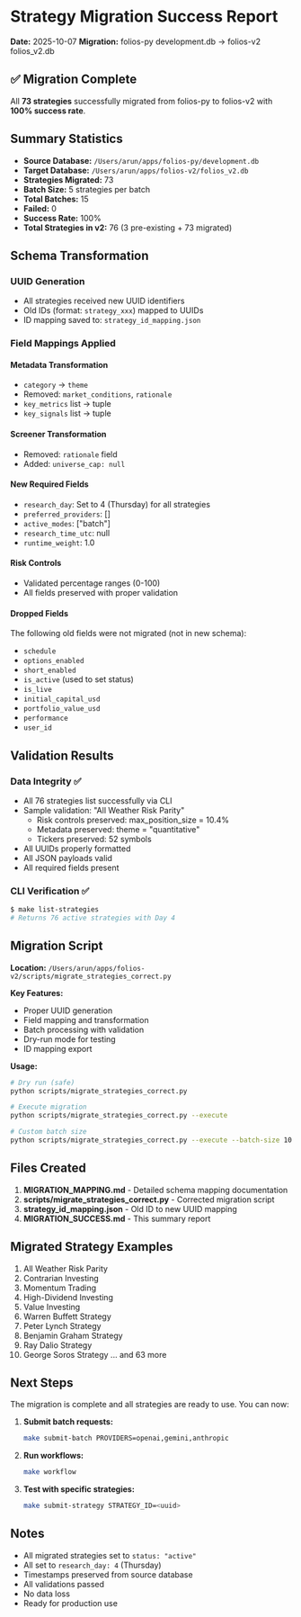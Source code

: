 # Strategy Migration Success Report

**Date:** 2025-10-07
**Migration:** folios-py development.db → folios-v2 folios_v2.db

## ✅ Migration Complete

All **73 strategies** successfully migrated from folios-py to folios-v2 with **100% success rate**.

## Summary Statistics

- **Source Database:** `/Users/arun/apps/folios-py/development.db`
- **Target Database:** `/Users/arun/apps/folios-v2/folios_v2.db`
- **Strategies Migrated:** 73
- **Batch Size:** 5 strategies per batch
- **Total Batches:** 15
- **Failed:** 0
- **Success Rate:** 100%
- **Total Strategies in v2:** 76 (3 pre-existing + 73 migrated)

## Schema Transformation

### UUID Generation
- All strategies received new UUID identifiers
- Old IDs (format: `strategy_xxx`) mapped to UUIDs
- ID mapping saved to: `strategy_id_mapping.json`

### Field Mappings Applied

#### Metadata Transformation
- `category` → `theme`
- Removed: `market_conditions`, `rationale`
- `key_metrics` list → tuple
- `key_signals` list → tuple

#### Screener Transformation
- Removed: `rationale` field
- Added: `universe_cap: null`

#### New Required Fields
- `research_day`: Set to 4 (Thursday) for all strategies
- `preferred_providers`: []
- `active_modes`: ["batch"]
- `research_time_utc`: null
- `runtime_weight`: 1.0

#### Risk Controls
- Validated percentage ranges (0-100)
- All fields preserved with proper validation

#### Dropped Fields
The following old fields were not migrated (not in new schema):
- `schedule`
- `options_enabled`
- `short_enabled`
- `is_active` (used to set status)
- `is_live`
- `initial_capital_usd`
- `portfolio_value_usd`
- `performance`
- `user_id`

## Validation Results

### Data Integrity ✅
- All 76 strategies list successfully via CLI
- Sample validation: "All Weather Risk Parity"
  - Risk controls preserved: max_position_size = 10.4%
  - Metadata preserved: theme = "quantitative"
  - Tickers preserved: 52 symbols
- All UUIDs properly formatted
- All JSON payloads valid
- All required fields present

### CLI Verification ✅
```bash
$ make list-strategies
# Returns 76 active strategies with Day 4
```

## Migration Script

**Location:** `/Users/arun/apps/folios-v2/scripts/migrate_strategies_correct.py`

**Key Features:**
- Proper UUID generation
- Field mapping and transformation
- Batch processing with validation
- Dry-run mode for testing
- ID mapping export

**Usage:**
```bash
# Dry run (safe)
python scripts/migrate_strategies_correct.py

# Execute migration
python scripts/migrate_strategies_correct.py --execute

# Custom batch size
python scripts/migrate_strategies_correct.py --execute --batch-size 10
```

## Files Created

1. **MIGRATION_MAPPING.md** - Detailed schema mapping documentation
2. **scripts/migrate_strategies_correct.py** - Corrected migration script
3. **strategy_id_mapping.json** - Old ID to new UUID mapping
4. **MIGRATION_SUCCESS.md** - This summary report

## Migrated Strategy Examples

1. All Weather Risk Parity
2. Contrarian Investing
3. Momentum Trading
4. High-Dividend Investing
5. Value Investing
6. Warren Buffett Strategy
7. Peter Lynch Strategy
8. Benjamin Graham Strategy
9. Ray Dalio Strategy
10. George Soros Strategy
... and 63 more

## Next Steps

The migration is complete and all strategies are ready to use. You can now:

1. **Submit batch requests:**
   ```bash
   make submit-batch PROVIDERS=openai,gemini,anthropic
   ```

2. **Run workflows:**
   ```bash
   make workflow
   ```

3. **Test with specific strategies:**
   ```bash
   make submit-strategy STRATEGY_ID=<uuid>
   ```

## Notes

- All migrated strategies set to `status: "active"`
- All set to `research_day: 4` (Thursday)
- Timestamps preserved from source database
- All validations passed
- No data loss
- Ready for production use
